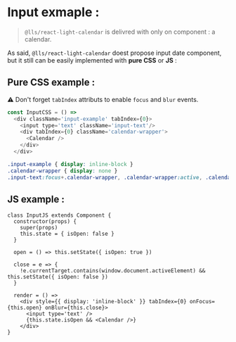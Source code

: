 # Input exmaple :

> `@lls/react-light-calendar` is delivred with only on component : a calendar.

As said, `@lls/react-light-calendar` doest propose input date component, but it still can be easily implemented with **pure CSS** or **JS** :

## Pure CSS example :
⚠️ Don't forget `tabIndex` attributs to enable `focus` and `blur` events.

```javascript
const InputCSS = () =>
  <div className='input-example' tabIndex={0}>
    <input type='text' className='input-text'/>
    <div tabIndex={0} className='calendar-wrapper'>
      <Calendar />
    </div>
  </div>
```

```css
.input-example { display: inline-block }
.calendar-wrapper { display: none }
.input-text:focus+.calendar-wrapper, .calendar-wrapper:active, .calendar-wrapper:focus { display: block }
```

## JS example :

```javacript
class InputJS extends Component {
  constructor(props) {
    super(props)
    this.state = { isOpen: false }
  }

  open = () => this.setState({ isOpen: true })

  close = e => {
    !e.currentTarget.contains(window.document.activeElement) && this.setState({ isOpen: false })
  }

  render = () =>
    <div style={{ display: 'inline-block' }} tabIndex={0} onFocus={this.open} onBlur={this.close}>
      <input type='text' />
      {this.state.isOpen && <Calendar />}
    </div>
}

```
